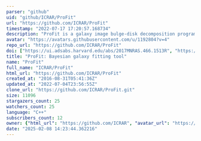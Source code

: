 ```yaml
---
parser: "github"
uid: "github/ICRAR/ProFit"
url: "https://github.com/ICRAR/ProFit"
timestamp: "2022-07-17 17:20:57.168734"
description: "ProFit is a galaxy image bulge-disk decomposition program"
avatar: "https://avatars.githubusercontent.com/u/1192804?v=4"
repo_url: "https://github.com/ICRAR/ProFit"
doi: ["https://ui.adsabs.harvard.edu/abs/2017MNRAS.466.1513R", "https://ui.adsabs.harvard.edu/abs/2016ascl.soft12004R/abstract"]
title: "ProFit: Bayesian galaxy fitting tool"
name: "ProFit"
full_name: "ICRAR/ProFit"
html_url: "https://github.com/ICRAR/ProFit"
created_at: "2016-08-31T05:41:36Z"
updated_at: "2022-07-04T23:56:55Z"
clone_url: "https://github.com/ICRAR/ProFit.git"
size: 11096
stargazers_count: 25
watchers_count: 25
language: "C++"
subscribers_count: 12
owner: {"html_url": "https://github.com/ICRAR", "avatar_url": "https://avatars.githubusercontent.com/u/1192804?v=4", "login": "ICRAR", "type": "Organization"}
date: "2025-02-08 14:23:44.362216"
---
```

